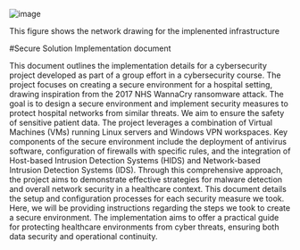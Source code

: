 ![image](https://github.com/fallenknox/ransomware-detection/assets/119413736/283961eb-f227-488d-b8f0-698fac441762)

This figure shows the network drawing for the implenented infrastructure


#Secure Solution Implementation document


This document outlines the implementation details for a cybersecurity project developed as part of a group effort in a cybersecurity course. The project focuses on creating a secure environment for a hospital setting, drawing inspiration from the 2017 NHS WannaCry ransomware attack. The goal is to design a secure environment and implement security measures to protect hospital networks from similar threats. We aim to ensure the safety of sensitive patient data.
The project leverages a combination of Virtual Machines (VMs) running Linux servers and Windows VPN workspaces. Key components of the secure environment include the deployment of antivirus software, configuration of firewalls with specific rules, and the integration of Host-based Intrusion Detection Systems (HIDS) and Network-based Intrusion Detection Systems (IDS). Through this comprehensive approach, the project aims to demonstrate effective strategies for malware detection and overall network security in a healthcare context.
This document details the setup and configuration processes for each security measure we took. Here, we will be providing instructions regarding the steps we took to create a secure environment. The implementation aims to offer a practical guide for protecting healthcare environments from cyber threats, ensuring both data security and operational continuity.
